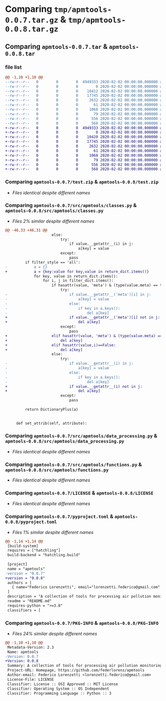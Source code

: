 # Comparing `tmp/apmtools-0.0.7.tar.gz` & `tmp/apmtools-0.0.8.tar.gz`

## Comparing `apmtools-0.0.7.tar` & `apmtools-0.0.8.tar`

### file list

```diff
@@ -1,10 +1,10 @@
--rw-r--r--   0        0        0  4949333 2020-02-02 00:00:00.000000 apmtools-0.0.7/test.zip
--rw-r--r--   0        0        0        0 2020-02-02 00:00:00.000000 apmtools-0.0.7/src/apmtools/__init__.py
--rw-r--r--   0        0        0    10412 2020-02-02 00:00:00.000000 apmtools-0.0.7/src/apmtools/classes.py
--rw-r--r--   0        0        0    17745 2020-02-02 00:00:00.000000 apmtools-0.0.7/src/apmtools/data_processing.py
--rw-r--r--   0        0        0     2632 2020-02-02 00:00:00.000000 apmtools-0.0.7/src/apmtools/functions.py
--rw-r--r--   0        0        0       61 2020-02-02 00:00:00.000000 apmtools-0.0.7/.gitignore
--rw-r--r--   0        0        0     1068 2020-02-02 00:00:00.000000 apmtools-0.0.7/LICENSE
--rw-r--r--   0        0        0       79 2020-02-02 00:00:00.000000 apmtools-0.0.7/README.md
--rw-r--r--   0        0        0      556 2020-02-02 00:00:00.000000 apmtools-0.0.7/pyproject.toml
--rw-r--r--   0        0        0      568 2020-02-02 00:00:00.000000 apmtools-0.0.7/PKG-INFO
+-rw-r--r--   0        0        0  4949333 2020-02-02 00:00:00.000000 apmtools-0.0.8/test.zip
+-rw-r--r--   0        0        0        0 2020-02-02 00:00:00.000000 apmtools-0.0.8/src/apmtools/__init__.py
+-rw-r--r--   0        0        0    10420 2020-02-02 00:00:00.000000 apmtools-0.0.8/src/apmtools/classes.py
+-rw-r--r--   0        0        0    17745 2020-02-02 00:00:00.000000 apmtools-0.0.8/src/apmtools/data_processing.py
+-rw-r--r--   0        0        0     2632 2020-02-02 00:00:00.000000 apmtools-0.0.8/src/apmtools/functions.py
+-rw-r--r--   0        0        0       61 2020-02-02 00:00:00.000000 apmtools-0.0.8/.gitignore
+-rw-r--r--   0        0        0     1068 2020-02-02 00:00:00.000000 apmtools-0.0.8/LICENSE
+-rw-r--r--   0        0        0       79 2020-02-02 00:00:00.000000 apmtools-0.0.8/README.md
+-rw-r--r--   0        0        0      556 2020-02-02 00:00:00.000000 apmtools-0.0.8/pyproject.toml
+-rw-r--r--   0        0        0      568 2020-02-02 00:00:00.000000 apmtools-0.0.8/PKG-INFO
```

### Comparing `apmtools-0.0.7/test.zip` & `apmtools-0.0.8/test.zip`

 * *Files identical despite different names*

### Comparing `apmtools-0.0.7/src/apmtools/classes.py` & `apmtools-0.0.8/src/apmtools/classes.py`

 * *Files 2% similar despite different names*

```diff
@@ -46,33 +46,31 @@
                     else:
                         try:
                             if value.__getattr__(i) in j:
                                 a[key] = value
                         except:
                             pass
         if filter_style == 'all':
-            a = {}            
+            a = {key:value for key,value in return_dict.items()}         
             for key, value in return_dict.items():           
                 for i, j in filter_dict.items():
                     if hasattr(value, 'meta') & (type(value.meta) == type({})) & (i in value.meta.keys()):
                         try:
-                            if value.__getattr__('meta')[i] in j:
-                                a[key] = value
-                            else:
-                                if key in a.keys():
-                                    del a[key]
+                            if value.__getattr__('meta')[i] not in j:
+                                del a[key]
                         except:
                             pass
+                    elif hasattr(value, 'meta') & (type(value.meta) == type({})) & (i not in value.meta.keys()):
+                        del a[key]
+                    elif hasattr(value,i)==False:
+                        del a[key]
                     else:
                         try:
-                            if value.__getattr__(i) in j:
-                                a[key] = value
-                            else:
-                                if key in a.keys():
-                                    del a[key]
+                            if value.__getattr__(i) not in j:
+                                del a[key]
                         except:
                             pass
 
         return DictionaryPlus(a)
 
 
     def set_attrib(self, attribute):
```

### Comparing `apmtools-0.0.7/src/apmtools/data_processing.py` & `apmtools-0.0.8/src/apmtools/data_processing.py`

 * *Files identical despite different names*

### Comparing `apmtools-0.0.7/src/apmtools/functions.py` & `apmtools-0.0.8/src/apmtools/functions.py`

 * *Files identical despite different names*

### Comparing `apmtools-0.0.7/LICENSE` & `apmtools-0.0.8/LICENSE`

 * *Files identical despite different names*

### Comparing `apmtools-0.0.7/pyproject.toml` & `apmtools-0.0.8/pyproject.toml`

 * *Files 1% similar despite different names*

```diff
@@ -1,14 +1,14 @@
 [build-system]
 requires = ["hatchling"]
 build-backend = "hatchling.build"
 
 [project]
 name = "apmtools"
-version = "0.0.7"
+version = "0.0.8"
 authors = [
   { name="Federico Lorenzetti", email="lorenzetti.federico@gmail.com" },
 ]
 description = "A collection of tools for processing air pollution monitoring data"
 readme = "README.md"
 requires-python = ">=3.8"
 classifiers = [
```

### Comparing `apmtools-0.0.7/PKG-INFO` & `apmtools-0.0.8/PKG-INFO`

 * *Files 24% similar despite different names*

```diff
@@ -1,10 +1,10 @@
 Metadata-Version: 2.3
 Name: apmtools
-Version: 0.0.7
+Version: 0.0.8
 Summary: A collection of tools for processing air pollution monitoring data
 Project-URL: Homepage, https://github.com/federlorenz/apmtools
 Author-email: Federico Lorenzetti <lorenzetti.federico@gmail.com>
 License-File: LICENSE
 Classifier: License :: OSI Approved :: MIT License
 Classifier: Operating System :: OS Independent
 Classifier: Programming Language :: Python :: 3
```

